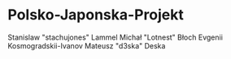 # Polsko-Japonska-Projekt

Stanislaw "stachujones" Lammel
Michał "Lotnest" Błoch
Evgenii Kosmogradskii-Ivanov
Mateusz "d3ska" Deska
